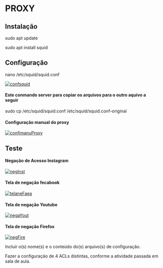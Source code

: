 # PROXY

## Instalação

sudo apt update

sudo apt install squid


## Configuração

nano /etc/squid/squid.conf

[![confsquid](https://i.im.ge/2024/01/03/3MRLWG.confsquid.png)](https://im.ge/i/3MRLWG)


#### Este conmando server para copiar os arquivos para o outro aquivo a seguir

sudo cp /etc/squid/squid.conf /etc/squid/squid.conf-original

#### Configuração manual do proxy

[![confimanuProxy](https://i.im.ge/2024/01/03/3MRtZ9.confimanuProxy.png)](https://im.ge/i/3MRtZ9)


## Teste

#### Negação de Acesso Instagram

[![negInst](https://i.im.ge/2024/01/03/3MRAXX.negInst.png)](https://im.ge/i/3MRAXX)

#### Tela de negação fecabook

[![telaneFaea](https://i.im.ge/2024/01/03/3MR81C.telaneFaea.png)](https://im.ge/i/3MR81C)

#### Tela de negação Youtube

[![negaYout](https://i.im.ge/2024/01/03/3MRKXP.negaYout.png)](https://im.ge/i/3MRKXP)

#### Tela de negação Firefox

[![negFire](https://i.im.ge/2024/01/03/3MRkGm.negFire.png)](https://im.ge/i/3MRkGm)



Incluir o(s) nome(s) e o conteúdo do(s) arquivo(s) de configuração.

Fazer a configuração de 4 ACLs distintas, conforme a atividade passada em sala de aula.
